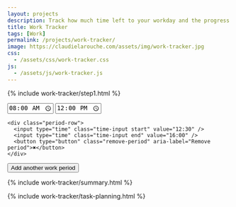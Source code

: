 ```yaml
---
layout: projects
description: Track how much time left to your workday and the progress of your daily tasks
title: Work Tracker
tags: [Work]
permalink: /projects/work-tracker/
image: https://claudielarouche.com/assets/img/work-tracker.jpg
css: 
  - /assets/css/work-tracker.css
js:  
  - /assets/js/work-tracker.js
---
```


<div class="workday-tracker">

  {% include work-tracker/step1.html %} 

  <div id="workday-periods" class="workday-periods" aria-live="polite">
    <div class="period-row">
        <input type="time" class="time-input start" value="08:00" />
        <input type="time" class="time-input end" value="12:00" />
    </div>

    <div class="period-row">
      <input type="time" class="time-input start" value="12:30" />
      <input type="time" class="time-input end" value="16:00" />
      <button type="button" class="remove-period" aria-label="Remove period">✖</button>
    </div>
  </div>

  <button type="button" class="add-period" id="add-period">Add another work period</button>

  {% include work-tracker/summary.html %} 
</div>

{% include work-tracker/task-planning.html %} 